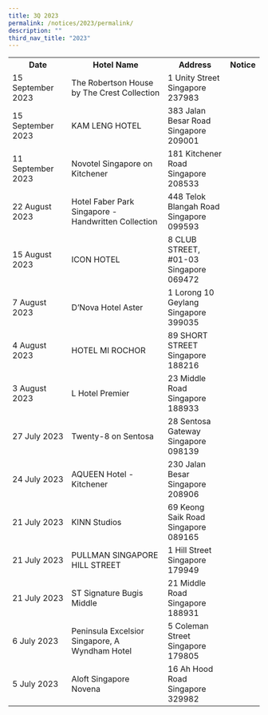 ```yaml
---
title: 3Q 2023
permalink: /notices/2023/permalink/
description: ""
third_nav_title: "2023"
---
```

<table>
	<tbody><tr>
		<th>Date</th>
		<th>Hotel Name</th>
		<th>Address</th>
		<th>Notice</th>
	</tr>
			<tr>
		<td>15 September 2023</td>
		<td>The Robertson House by The Crest Collection</td>
		<td>1 Unity Street<br>Singapore 237983</td>
		<td><a href="/files/the robertson house by the crest collection.pdf"></a></td>
	</tr>
	<tr>
		<td>15 September 2023</td>
		<td>KAM LENG HOTEL</td>
		<td>383 Jalan Besar Road<br>Singapore 209001</td>
		<td><a href="/files/kam leng hotel.pdf"></a></td>
	</tr>
						 <tr>
		<td>11 September 2023</td>
		<td>Novotel Singapore on Kitchener</td>
		<td>181 Kitchener Road<br>Singapore 208533</td>
		<td><a href="/files/novotel singapore on kitchener.pdf"></a></td>
	</tr>
				 <tr>
		<td>22 August 2023</td>
		<td>Hotel Faber Park Singapore - Handwritten Collection</td>
		<td>448 Telok Blangah Road<br>Singapore 099593</td>
		<td><a href="/files/hotel faber park singapore - handwritten collection.pdf"></a></td>
	</tr>
		 <tr>
		<td>15 August 2023</td>
		<td>ICON HOTEL</td>
		<td>8 CLUB STREET, #01-03<br>Singapore 069472</td>
		<td><a href="/files/icon hotel.pdf"></a></td>
	</tr>
		 <tr>
		<td>7 August 2023</td>
		<td>D’Nova Hotel Aster</td>
		<td>1 Lorong 10 Geylang<br>Singapore 399035</td>
		<td><a href="/files/d'nova hotel aster.pdf"></a></td>
	</tr>
	<tr>
 </tr><tr>
		<td>4 August 2023</td>
		<td>HOTEL MI ROCHOR</td>
		<td>89 SHORT STREET<br>Singapore 188216</td>
		<td><a href="/files/hotel mi rochor.pdf"></a></td>
	</tr>
	<tr>
		<td>3 August 2023</td>
		<td>L Hotel Premier</td>
		<td>23 Middle Road<br>Singapore 188933</td>
		<td><a href="/files/l hotel premier.pdf"></a></td>
	</tr>
						<tr>
		<td>27 July 2023</td>
		<td>Twenty-8 on Sentosa</td>
		<td>28 Sentosa Gateway<br>Singapore 098139</td>
		<td><a href="/files/twenty-8 on sentosa.pdf"></a></td>
	</tr>
				<tr>
		<td>24 July 2023</td>
		<td>AQUEEN Hotel - Kitchener</td>
		<td>230 Jalan Besar <br>Singapore 208906</td>
		<td><a href="/files/aqueen hotel - kitchener pdf.pdf"></a></td>
	</tr>
<tr>
		</tr><tr>
		<td>21 July 2023</td>
		<td>KINN Studios</td>
		<td>69 Keong Saik Road<br>Singapore 089165</td>
		<td><a href="/files/kinn studios.pdf"></a></td>
	</tr>
<tr>
		<td>21 July 2023</td>
		<td>PULLMAN SINGAPORE HILL STREET</td>
		<td>1 Hill Street<br>Singapore 179949</td>
		<td><a href="/files/pullman singapore hill street.pdf"></a></td>
	</tr>
<tr>
</tr><tr>
		<td>21 July 2023</td>
		<td>ST Signature Bugis Middle</td>
		<td>21 Middle Road<br>Singapore 188931</td>
		<td><a href="/files/st signature bugis middle.pdf"></a></td>
	</tr>
<tr>
				</tr><tr>
		<td>6 July 2023</td>
		<td>Peninsula Excelsior Singapore, A Wyndham Hotel</td>
		<td>5 Coleman Street<br>Singapore 179805</td>
		<td><a href="/files/peninsula excelsior singapore, a wyndham hotel.pdf"></a></td>
	</tr>
<tr>
		</tr><tr>
		<td>5 July 2023</td>
		<td>Aloft Singapore Novena</td>
		<td>16 Ah Hood Road<br>Singapore 329982</td>
		<td><a href="/files/aloft singapore novena.pdf"></a></td>
	</tr>
<tr></tr></tbody></table>